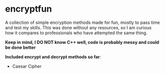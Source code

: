 # encryptfun
A collection of simple encryption methods made for fun, mostly to pass time and test my skills. This was done without any resources, so I am curious how it compares to professionals who have attempted the same thing.

**Keep in mind, I DO NOT know C++ well, code is probably messy and could be done better**

__Included encrypt and decrypt methods so far__:
- Caesar Cipher
